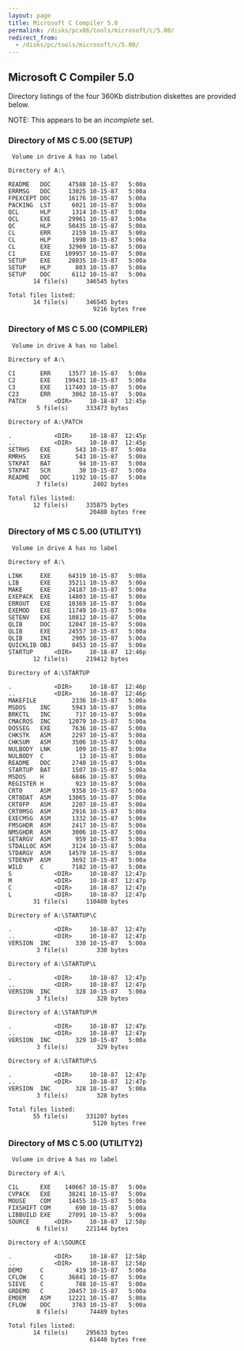 ```yaml
---
layout: page
title: Microsoft C Compiler 5.0
permalink: /disks/pcx86/tools/microsoft/c/5.00/
redirect_from:
  - /disks/pc/tools/microsoft/c/5.00/
---
```


Microsoft C Compiler 5.0
---

Directory listings of the four 360Kb distribution diskettes are provided below.

NOTE: This appears to be an *incomplete* set.

### Directory of MS C 5.00 (SETUP)

	 Volume in drive A has no label

	Directory of A:\

	README   DOC     47588 10-15-87   5:00a
	ERRMSG   DOC     13025 10-15-87   5:00a
	FPEXCEPT DOC     16176 10-15-87   5:00a
	PACKING  LST      6021 10-15-87   5:00a
	QCL      HLP      1314 10-15-87   5:00a
	QCL      EXE     29961 10-15-87   5:00a
	QC       HLP     50435 10-15-87   5:00a
	CL       ERR      2159 10-15-87   5:00a
	CL       HLP      1990 10-15-87   5:00a
	CL       EXE     32969 10-15-87   5:00a
	C1       EXE    109957 10-15-87   5:00a
	SETUP    EXE     28035 10-15-87   5:00a
	SETUP    HLP       803 10-15-87   5:00a
	SETUP    DOC      6112 10-15-87   5:00a
	       14 file(s)     346545 bytes

	Total files listed:
	       14 file(s)     346545 bytes
	                        9216 bytes free

### Directory of MS C 5.00 (COMPILER)

	 Volume in drive A has no label

	Directory of A:\

	C1       ERR     13577 10-15-87   5:00a
	C2       EXE    199431 10-15-87   5:00a
	C3       EXE    117403 10-15-87   5:00a
	C23      ERR      3062 10-15-87   5:00a
	PATCH        <DIR>     10-18-87  12:45p
	        5 file(s)     333473 bytes

	Directory of A:\PATCH

	.            <DIR>     10-18-87  12:45p
	..           <DIR>     10-18-87  12:45p
	SETRHS   EXE       543 10-15-87   5:00a
	RMRHS    EXE       543 10-15-87   5:00a
	STKPAT   BAT        94 10-15-87   5:00a
	STKPAT   SCR        30 10-15-87   5:00a
	README   DOC      1192 10-15-87   5:00a
	        7 file(s)       2402 bytes

	Total files listed:
	       12 file(s)     335875 bytes
	                       20480 bytes free

### Directory of MS C 5.00 (UTILITY1)

	 Volume in drive A has no label

	Directory of A:\

	LINK     EXE     64319 10-15-87   5:00a
	LIB      EXE     35211 10-15-87   5:00a
	MAKE     EXE     24187 10-15-87   5:00a
	EXEPACK  EXE     14803 10-15-87   5:00a
	ERROUT   EXE     10369 10-15-87   5:00a
	EXEMOD   EXE     11749 10-15-87   5:00a
	SETENV   EXE     10812 10-15-87   5:00a
	QLIB     DOC     12047 10-15-87   5:00a
	QLIB     EXE     24557 10-15-87   5:00a
	QLIB     INI      2905 10-15-87   5:00a
	QUICKLIB OBJ      8453 10-15-87   5:00a
	STARTUP      <DIR>     10-18-87  12:46p
	       12 file(s)     219412 bytes

	Directory of A:\STARTUP

	.            <DIR>     10-18-87  12:46p
	..           <DIR>     10-18-87  12:46p
	MAKEFILE          2336 10-15-87   5:00a
	MSDOS    INC      5943 10-15-87   5:00a
	BRKCTL   INC       717 10-15-87   5:00a
	CMACROS  INC     12079 10-15-87   5:00a
	DOSSEG   EXE      7636 10-15-87   5:00a
	CHKSTK   ASM      2297 10-15-87   5:00a
	CHKSUM   ASM      3506 10-15-87   5:00a
	NULBODY  LNK       109 10-15-87   5:00a
	NULBODY  C          13 10-15-87   5:00a
	README   DOC      2740 10-15-87   5:00a
	STARTUP  BAT      1507 10-15-87   5:00a
	MSDOS    H        6846 10-15-87   5:00a
	REGISTER H         923 10-15-87   5:00a
	CRT0     ASM      9358 10-15-87   5:00a
	CRT0DAT  ASM     13065 10-15-87   5:00a
	CRT0FP   ASM      2207 10-15-87   5:00a
	CRT0MSG  ASM      2916 10-15-87   5:00a
	EXECMSG  ASM      1332 10-15-87   5:00a
	FMSGHDR  ASM      2417 10-15-87   5:00a
	NMSGHDR  ASM      3006 10-15-87   5:00a
	SETARGV  ASM       959 10-15-87   5:00a
	STDALLOC ASM      3124 10-15-87   5:00a
	STDARGV  ASM     14570 10-15-87   5:00a
	STDENVP  ASM      3692 10-15-87   5:00a
	WILD     C        7182 10-15-87   5:00a
	S            <DIR>     10-18-87  12:47p
	M            <DIR>     10-18-87  12:47p
	C            <DIR>     10-18-87  12:47p
	L            <DIR>     10-18-87  12:47p
	       31 file(s)     110480 bytes

	Directory of A:\STARTUP\C

	.            <DIR>     10-18-87  12:47p
	..           <DIR>     10-18-87  12:47p
	VERSION  INC       330 10-15-87   5:00a
	        3 file(s)        330 bytes

	Directory of A:\STARTUP\L

	.            <DIR>     10-18-87  12:47p
	..           <DIR>     10-18-87  12:47p
	VERSION  INC       328 10-15-87   5:00a
	        3 file(s)        328 bytes

	Directory of A:\STARTUP\M

	.            <DIR>     10-18-87  12:47p
	..           <DIR>     10-18-87  12:47p
	VERSION  INC       329 10-15-87   5:00a
	        3 file(s)        329 bytes

	Directory of A:\STARTUP\S

	.            <DIR>     10-18-87  12:47p
	..           <DIR>     10-18-87  12:47p
	VERSION  INC       328 10-15-87   5:00a
	        3 file(s)        328 bytes

	Total files listed:
	       55 file(s)     331207 bytes
	                        5120 bytes free

### Directory of MS C 5.00 (UTILITY2)

	 Volume in drive A has no label

	Directory of A:\

	C1L      EXE    140667 10-15-87   5:00a
	CVPACK   EXE     38241 10-15-87   5:00a
	MOUSE    COM     14455 10-15-87   5:00a
	FIXSHIFT COM       690 10-15-87   5:00a
	LIBBUILD EXE     27091 10-15-87   5:00a
	SOURCE       <DIR>     10-18-87  12:58p
	        6 file(s)     221144 bytes

	Directory of A:\SOURCE

	.            <DIR>     10-18-87  12:58p
	..           <DIR>     10-18-87  12:58p
	DEMO     C         419 10-15-87   5:00a
	CFLOW    C       36841 10-15-87   5:00a
	SIEVE    C         788 10-15-87   5:00a
	GRDEMO   C       20457 10-15-87   5:00a
	EMOEM    ASM     12221 10-15-87   5:00a
	CFLOW    DOC      3763 10-15-87   5:00a
	        8 file(s)      74489 bytes

	Total files listed:
	       14 file(s)     295633 bytes
	                       61440 bytes free
